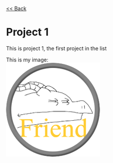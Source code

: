[<< Back](https://salmaster1.github.io/Portfolio/)

# Project 1  

This is project 1, the first project in the list  

This is my image:  
![Friend](/assets/Friend.png)  

